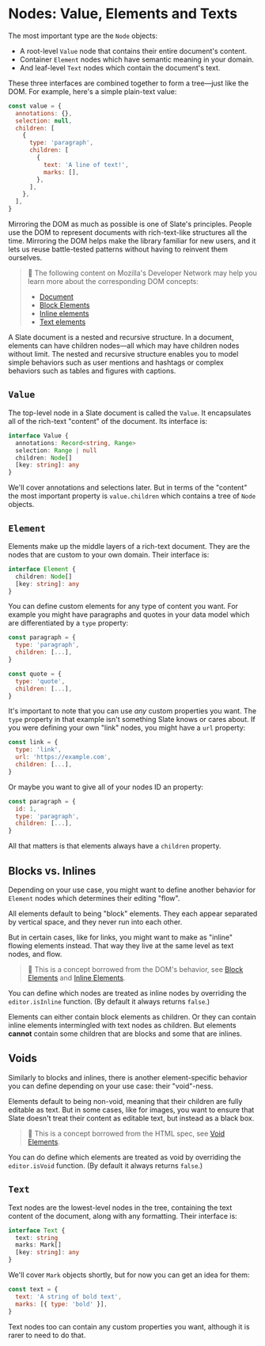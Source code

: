 # Nodes: Value, Elements and Texts

The most important type are the `Node` objects:

- A root-level `Value` node that contains their entire document's content.
- Container `Element` nodes which have semantic meaning in your domain.
- And leaf-level `Text` nodes which contain the document's text.

These three interfaces are combined together to form a tree—just like the DOM. For example, here's a simple plain-text value:

```js
const value = {
  annotations: {},
  selection: null,
  children: [
    {
      type: 'paragraph',
      children: [
        {
          text: 'A line of text!',
          marks: [],
        },
      ],
    },
  ],
}
```

Mirroring the DOM as much as possible is one of Slate's principles. People use the DOM to represent documents with rich-text-like structures all the time. Mirroring the DOM helps make the library familiar for new users, and it lets us reuse battle-tested patterns without having to reinvent them ourselves.

> 🤖 The following content on Mozilla's Developer Network may help you learn more about the corresponding DOM concepts:
>
> - [Document](https://developer.mozilla.org/en-US/docs/Web/API/Document)
> - [Block Elements](https://developer.mozilla.org/en-US/docs/Web/HTML/Block-level_elements)
> - [Inline elements](https://developer.mozilla.org/en-US/docs/Web/HTML/Inline_elements)
> - [Text elements](https://developer.mozilla.org/en-US/docs/Web/API/Text)

A Slate document is a nested and recursive structure. In a document, elements can have children nodes—all which may have children nodes without limit. The nested and recursive structure enables you to model simple behaviors such as user mentions and hashtags or complex behaviors such as tables and figures with captions.

## `Value`

The top-level node in a Slate document is called the `Value`. It encapsulates all of the rich-text "content" of the document. Its interface is:

```ts
interface Value {
  annotations: Record<string, Range>
  selection: Range | null
  children: Node[]
  [key: string]: any
}
```

We'll cover annotations and selections later. But in terms of the "content" the most important property is `value.children` which contains a tree of `Node` objects.

## `Element`

Elements make up the middle layers of a rich-text document. They are the nodes that are custom to your own domain. Their interface is:

```ts
interface Element {
  children: Node[]
  [key: string]: any
}
```

You can define custom elements for any type of content you want. For example you might have paragraphs and quotes in your data model which are differentiated by a `type` property:

```js
const paragraph = {
  type: 'paragraph',
  children: [...],
}

const quote = {
  type: 'quote',
  children: [...],
}
```

It's important to note that you can use _any_ custom properties you want. The `type` property in that example isn't something Slate knows or cares about. If you were defining your own "link" nodes, you might have a `url` property:

```js
const link = {
  type: 'link',
  url: 'https://example.com',
  children: [...],
}
```

Or maybe you want to give all of your nodes ID an property:

```js
const paragraph = {
  id: 1,
  type: 'paragraph',
  children: [...],
}
```

All that matters is that elements always have a `children` property.

## Blocks vs. Inlines

Depending on your use case, you might want to define another behavior for `Element` nodes which determines their editing "flow".

All elements default to being "block" elements. They each appear separated by vertical space, and they never run into each other.

But in certain cases, like for links, you might want to make as "inline" flowing elements instead. That way they live at the same level as text nodes, and flow.

> 🤖 This is a concept borrowed from the DOM's behavior, see [Block Elements](https://developer.mozilla.org/en-US/docs/Web/HTML/Block-level_elements) and [Inline Elements](https://developer.mozilla.org/en-US/docs/Web/HTML/Inline_elements).

You can define which nodes are treated as inline nodes by overriding the `editor.isInline` function. (By default it always returns `false`.)

Elements can either contain block elements as children. Or they can contain inline elements intermingled with text nodes as children. But elements **cannot** contain some children that are blocks and some that are inlines.

## Voids

Similarly to blocks and inlines, there is another element-specific behavior you can define depending on your use case: their "void"-ness.

Elements default to being non-void, meaning that their children are fully editable as text. But in some cases, like for images, you want to ensure that Slate doesn't treat their content as editable text, but instead as a black box.

> 🤖 This is a concept borrowed from the HTML spec, see [Void Elements](https://www.w3.org/TR/2011/WD-html-markup-20110405/syntax.html#void-element).

You can do define which elements are treated as void by overriding the `editor.isVoid` function. (By default it always returns `false`.)

## `Text`

Text nodes are the lowest-level nodes in the tree, containing the text content of the document, along with any formatting. Their interface is:

```ts
interface Text {
  text: string
  marks: Mark[]
  [key: string]: any
}
```

We'll cover `Mark` objects shortly, but for now you can get an idea for them:

```js
const text = {
  text: 'A string of bold text',
  marks: [{ type: 'bold' }],
}
```

Text nodes too can contain any custom properties you want, although it is rarer to need to do that.
